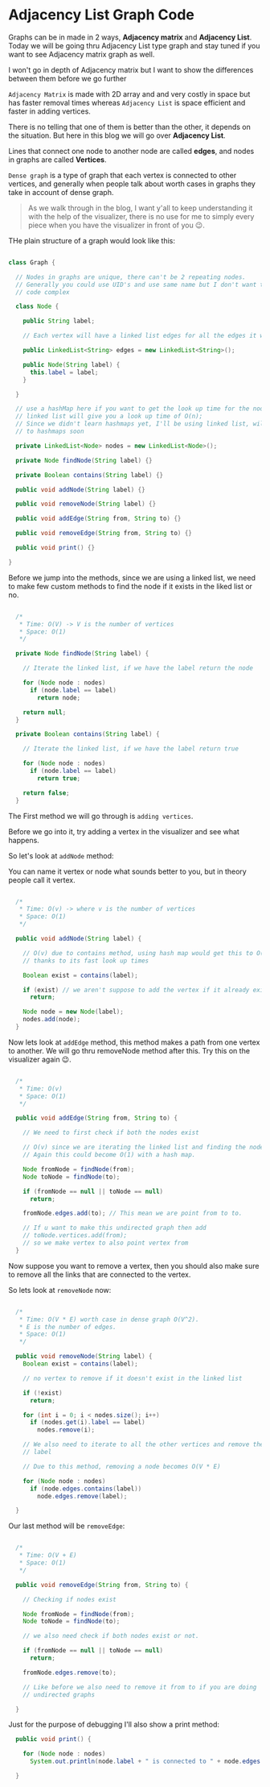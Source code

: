 # Adjacency List Graph Code

Graphs can be in made in 2 ways, **Adjacency matrix** and **Adjacency List**. Today we will be going thru Adjacency List type graph and stay tuned
if you want to see Adjacency matrix graph as well.

I won't go in depth of Adjacency matrix but I want to show the differences between them before we go further

`Adjacency Matrix` is made with 2D array and and very costly in space but has faster removal times whereas `Adjacency List` is space efficient and faster in adding vertices.

There is no telling that one of them is better than the other, it depends on the situation. But here in this blog we will go over **Adjacency List**.

Lines that connect one node to another node are called **edges**, and nodes in graphs are called **Vertices**.

`Dense graph` is a type of graph that each vertex is connected to other vertices,
and generally when people talk about worth cases in graphs they take in account of
dense graph.

> As we walk through in the blog, I want y'all to keep understanding it with the help of the visualizer, there is no use for me to simply
> every piece when you have the visualizer in front of you 😉.

THe plain structure of a graph would look like this:

```java:Graph.java

class Graph {

  // Nodes in graphs are unique, there can't be 2 repeating nodes.
  // Generally you could use UID's and use same name but I don't want to put this
  // code complex

  class Node {

    public String label;

    // Each vertex will have a linked list edges for all the edges it will have

    public LinkedList<String> edges = new LinkedList<String>();

    public Node(String label) {
      this.label = label;
    }

  }

  // use a hashMap here if you want to get the look up time for the nodes in O(1)     else using
  // linked list will give you a look up time of O(n);
  // Since we didn't learn hashmaps yet, I'll be using linked list, will update it
  // to hashmaps soon

  private LinkedList<Node> nodes = new LinkedList<Node>();

  private Node findNode(String label) {}

  private Boolean contains(String label) {}

  public void addNode(String label) {}

  public void removeNode(String label) {}

  public void addEdge(String from, String to) {}

  public void removeEdge(String from, String to) {}

  public void print() {}

}

```

Before we jump into the methods, since we are using a linked list, we need to make few custom methods to find the node if it exists in the liked list or no.

```java:helperMethods.java

  /*
   * Time: O(V) -> V is the number of vertices
   * Space: O(1)
   */

  private Node findNode(String label) {

    // Iterate the linked list, if we have the label return the node

    for (Node node : nodes)
      if (node.label == label)
        return node;

    return null;
  }

  private Boolean contains(String label) {

    // Iterate the linked list, if we have the label return true

    for (Node node : nodes)
      if (node.label == label)
        return true;

    return false;
  }

```

The First method we will go through is `adding vertices`.

Before we go into it, try adding a vertex in the visualizer and see what happens.

So let's look at `addNode` method:

You can name it vertex or node what sounds better to you, but in theory people call it vertex.

```java:addNode.java

  /*
   * Time: O(v) -> where v is the number of vertices
   * Space: O(1)
   */

  public void addNode(String label) {

    // O(v) due to contains method, using hash map would get this to O(1),
    // thanks to its fast look up times

    Boolean exist = contains(label);

    if (exist) // we aren't suppose to add the vertex if it already exist
      return;

    Node node = new Node(label);
    nodes.add(node);
  }

```

Now lets look at `addEdge` method, this method makes a path from one vertex to another.
We will go thru removeNode method after this. Try this on the visualizer again 😉.

```java:addEdge.java

  /*
   * Time: O(v)
   * Space: O(1)
   */

  public void addEdge(String from, String to) {

    // We need to first check if both the nodes exist

    // O(v) since we are iterating the linked list and finding the node.
    // Again this could become O(1) with a hash map.

    Node fromNode = findNode(from);
    Node toNode = findNode(to);

    if (fromNode == null || toNode == null)
      return;

    fromNode.edges.add(to); // This mean we are point from to to.

    // If u want to make this undirected graph then add
    // toNode.vertices.add(from);
    // so we make vertex to also point vertex from
  }

```

Now suppose you want to remove a vertex, then you should also make sure to remove all the links that are connected to the vertex.

So lets look at `removeNode` now:

```java:removeNode.java

  /*
   * Time: O(V * E) worth case in dense graph O(V^2).
   * E is the number of edges.
   * Space: O(1)
   */

  public void removeNode(String label) {
    Boolean exist = contains(label);

    // no vertex to remove if it doesn't exist in the linked list

    if (!exist)
      return;

    for (int i = 0; i < nodes.size(); i++)
      if (nodes.get(i).label == label)
        nodes.remove(i);

    // We also need to iterate to all the other vertices and remove the link / edge to
    // label

    // Due to this method, removing a node becomes O(V * E)

    for (Node node : nodes)
      if (node.edges.contains(label))
        node.edges.remove(label);

  }

```

Our last method will be `removeEdge`:

```java:removeEdge.java

  /*
   * Time: O(V + E)
   * Space: O(1)
   */

  public void removeEdge(String from, String to) {

    // Checking if nodes exist

    Node fromNode = findNode(from);
    Node toNode = findNode(to);

    // we also need check if both nodes exist or not.

    if (fromNode == null || toNode == null)
      return;

    fromNode.edges.remove(to);

    // Like before we also need to remove it from to if you are doing
    // undirected graphs

  }
```

Just for the purpose of debugging I'll also show a print method:

```java:print.java
  public void print() {

    for (Node node : nodes)
      System.out.println(node.label + " is connected to " + node.edges.toString());

  }
```
